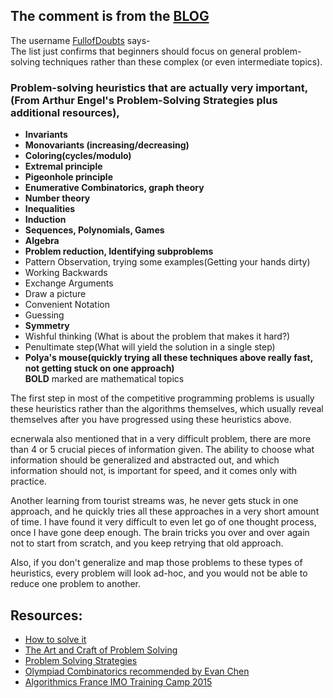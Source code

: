 ## The comment is from the [BLOG](https://codeforces.com/blog/entry/92248)
The username [FullofDoubts](https://codeforces.com/profile/FullOfDoubts) says-  
The list just confirms that beginners should focus on general problem-solving techniques rather than these complex (or even intermediate topics).

### Problem-solving heuristics that are actually very important, (From Arthur Engel's Problem-Solving Strategies plus additional resources),
+ **Invariants**
+ **Monovariants (increasing/decreasing)**
+ **Coloring(cycles/modulo)**
+ **Extremal principle**
+ **Pigeonhole principle**
+ **Enumerative Combinatorics, graph theory**
+ **Number theory**
+ **Inequalities**
+ **Induction**
+ **Sequences, Polynomials, Games**
+ **Algebra**
+ **Problem reduction, Identifying subproblems**
+ Pattern Observation, trying some examples(Getting your hands dirty)
+ Working Backwards
+ Exchange Arguments
+ Draw a picture
+ Convenient Notation
+ Guessing
+ **Symmetry**
+ Wishful thinking (What is about the problem that makes it hard?)
+ Penultimate step(What will yield the solution in a single step)
+ **Polya's mouse(quickly trying all these techniques above really fast, not getting stuck on one approach)**  
**BOLD** marked are mathematical topics  

The first step in most of the competitive programming problems is usually these heuristics rather than the algorithms themselves, which usually reveal themselves after you have progressed using these heuristics above.

ecnerwala also mentioned that in a very difficult problem, there are more than 4 or 5 crucial pieces of information given. The ability to choose what information should be generalized and abstracted out, and which information should not, is important for speed, and it comes only with practice.

Another learning from tourist streams was, he never gets stuck in one approach, and he quickly tries all these approaches in a very short amount of time. I have found it very difficult to even let go of one thought process, once I have gone deep enough. The brain tricks you over and over again not to start from scratch, and you keep retrying that old approach.

Also, if you don't generalize and map those problems to these types of heuristics, every problem will look ad-hoc, and you would not be able to reduce one problem to another.

## Resources:
+ [How to solve it](https://www.goodreads.com/book/show/192221.How_to_Solve_It)
+ [The Art and Craft of Problem Solving](https://www.goodreads.com/book/show/593458.The_Art_and_Craft_of_Problem_Solving)
+ [Problem Solving Strategies](https://www.goodreads.com/book/show/187041.Problem_Solving_Strategies)
+ [Olympiad Combinatorics recommended by Evan Chen](https://drive.google.com/file/d/1sQtirXxkEfWYuGSKDZ-d7VGYkR_idebY/view)
+ [Algorithmics France IMO Training Camp 2015](https://people.bath.ac.uk/masgcs/algorithms.pdf)
